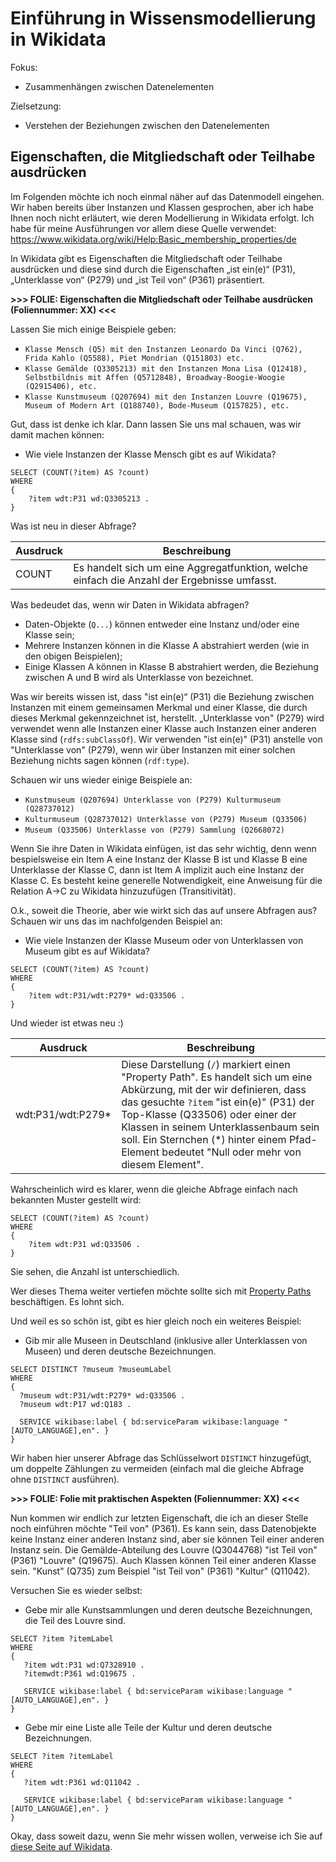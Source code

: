 
# Einführung in Wissensmodellierung in Wikidata 

Fokus:
  * Zusammenhängen zwischen Datenelementen 

Zielsetzung:
  * Verstehen der Beziehungen zwischen den Datenelementen



## Eigenschaften, die Mitgliedschaft oder Teilhabe ausdrücken

Im Folgenden möchte ich noch einmal näher auf das Datenmodell eingehen. Wir haben bereits über Instanzen und Klassen gesprochen, aber ich habe Ihnen noch nicht erläutert, wie deren Modellierung in Wikidata erfolgt. Ich habe für meine Ausführungen vor allem diese Quelle verwendet: https://www.wikidata.org/wiki/Help:Basic_membership_properties/de 

In Wikidata gibt es Eigenschaften die Mitgliedschaft oder Teilhabe ausdrücken und diese sind durch die Eigenschaften „ist ein(e)“ (P31), „Unterklasse von“ (P279) und „ist Teil von“ (P361) präsentiert.

**>>> FOLIE: Eigenschaften die Mitgliedschaft oder Teilhabe ausdrücken (Foliennummer: XX) <<<**

Lassen Sie mich einige Beispiele geben:
  * `Klasse Mensch (Q5) mit den Instanzen Leonardo Da Vinci (Q762), Frida Kahlo (Q5588), Piet Mondrian (Q151803) etc.`
  * `Klasse Gemälde (Q3305213) mit den Instanzen Mona Lisa (Q12418), Selbstbildnis mit Affen (Q5712848), Broadway-Boogie-Woogie (Q2915406), etc.`
  * `Klasse Kunstmuseum (Q207694) mit den Instanzen Louvre (Q19675), Museum of Modern Art (Q188740), Bode-Museum (Q157825), etc.`

Gut, dass ist denke ich klar. Dann lassen Sie uns mal schauen, was wir damit machen können: 

  * Wie viele Instanzen der Klasse Mensch gibt es auf Wikidata? 

```sparql
SELECT (COUNT(?item) AS ?count)
WHERE
{
	?item wdt:P31 wd:Q3305213 .
}
```

Was ist neu in dieser Abfrage?

Ausdruck | Beschreibung
-------- | -------- 
COUNT | Es handelt sich um eine Aggregatfunktion, welche einfach die Anzahl der Ergebnisse umfasst.

Was bedeudet das, wenn wir Daten in Wikidata abfragen?

  *	Daten-Objekte (`Q...`) können entweder eine Instanz und/oder eine Klasse sein;
  * Mehrere Instanzen können in die Klasse A abstrahiert werden (wie in den obigen Beispielen);
  * Einige Klassen A können in Klasse B abstrahiert werden, die Beziehung zwischen A und B wird als Unterklasse von bezeichnet.

Was wir bereits wissen ist, dass "ist ein(e)“ (P31) die Beziehung zwischen Instanzen mit einem gemeinsamen Merkmal und einer Klasse, die durch dieses Merkmal gekennzeichnet ist, herstellt. „Unterklasse von" (P279) wird verwendet wenn alle Instanzen einer Klasse auch Instanzen einer anderen Klasse sind (`rdfs:subClassOf`). Wir verwenden "ist ein(e)" (P31) anstelle von "Unterklasse von" (P279), wenn wir über Instanzen mit einer solchen Beziehung nichts sagen können (`rdf:type`).

Schauen wir uns wieder einige Beispiele an:
  * `Kunstmuseum (Q207694) Unterklasse von (P279) Kulturmuseum (Q28737012)`
  * `Kulturmuseum (Q28737012) Unterklasse von (P279) Museum (Q33506)`
  * `Museum (Q33506) Unterklasse von (P279) Sammlung (Q2668072)`
  
Wenn Sie ihre Daten in Wikidata einfügen, ist das sehr wichtig, denn wenn bespielsweise ein Item A eine Instanz der Klasse B ist und Klasse B eine Unterklasse der Klasse C, dann ist Item A implizit auch eine Instanz der Klasse C. Es besteht keine generelle Notwendigkeit, eine Anweisung für die Relation A→C zu Wikidata hinzuzufügen (Transitivität).

O.k., soweit die Theorie, aber wie wirkt sich das auf unsere Abfragen aus? Schauen wir uns das im nachfolgenden Beispiel an:

* Wie viele Instanzen der Klasse Museum oder von Unterklassen von Museum gibt es auf Wikidata? 

```sparql
SELECT (COUNT(?item) AS ?count)
WHERE
{
	?item wdt:P31/wdt:P279* wd:Q33506 .
}
```

Und wieder ist etwas neu :)

Ausdruck | Beschreibung
-------- | -------- 
wdt:P31/wdt:P279* | Diese Darstellung (`/`) markiert einen "Property Path". Es handelt sich um eine Abkürzung, mit der wir definieren, dass das gesuchte `?item` "ist ein(e)" (P31) der Top-Klasse (Q33506) oder einer der Klassen in seinem Unterklassenbaum sein soll. Ein Sternchen (*) hinter einem Pfad-Element bedeutet "Null oder mehr von diesem Element".

Wahrscheinlich wird es klarer, wenn die gleiche Abfrage einfach nach bekannten Muster gestellt wird:

```sparql
SELECT (COUNT(?item) AS ?count)
WHERE
{
	?item wdt:P31 wd:Q33506 .
}
```

Sie sehen, die Anzahl ist unterschiedlich. 

Wer dieses Thema weiter vertiefen möchte sollte sich mit [Property Paths](https://en.wikibooks.org/wiki/SPARQL/Property_paths) beschäftigen. Es lohnt sich.

Und weil es so schön ist, gibt es hier gleich noch ein weiteres Beispiel:

  * Gib mir alle Museen in Deutschland (inklusive aller Unterklassen von Museen) und deren deutsche Bezeichnungen.

```sparql
SELECT DISTINCT ?museum ?museumLabel
WHERE 
{
  ?museum wdt:P31/wdt:P279* wd:Q33506 .
  ?museum wdt:P17 wd:Q183 .
        
  SERVICE wikibase:label { bd:serviceParam wikibase:language "[AUTO_LANGUAGE],en". }
}
```

Wir haben hier unserer Abfrage das Schlüsselwort `DISTINCT` hinzugefügt, um doppelte Zählungen zu vermeiden (einfach mal die gleiche Abfrage ohne `DISTINCT` ausführen).

**>>> FOLIE: Folie mit praktischen Aspekten (Foliennummer: XX) <<<**

Nun kommen wir endlich zur letzten Eigenschaft, die ich an dieser Stelle noch einführen möchte "Teil von" (P361). Es kann sein, dass Datenobjekte keine Instanz einer anderen Instanz sind, aber sie können Teil einer anderen Instanz sein. Die Gemälde-Abteilung des Louvre (Q3044768) "ist Teil von" (P361) "Louvre" (Q19675). Auch Klassen können Teil einer anderen Klasse sein. "Kunst" (Q735) zum Beispiel "ist Teil von" (P361) "Kultur" (Q11042).

Versuchen Sie es wieder selbst:

  * Gebe mir alle Kunstsammlungen und deren deutsche Bezeichnungen, die Teil des Louvre sind.

```sparql
SELECT ?item ?itemLabel 
WHERE
{
   ?item wdt:P31 wd:Q7328910 .
   ?itemwdt:P361 wd:Q19675 .
  
   SERVICE wikibase:label { bd:serviceParam wikibase:language "[AUTO_LANGUAGE],en". }
}
```

  * Gebe mir eine Liste alle Teile der Kultur und deren deutsche Bezeichnungen.

```sparql
SELECT ?item ?itemLabel 
WHERE
{
   ?item wdt:P361 wd:Q11042 .
  
   SERVICE wikibase:label { bd:serviceParam wikibase:language "[AUTO_LANGUAGE],en". }
}
```

Okay, dass soweit dazu, wenn Sie mehr wissen wollen, verweise ich Sie auf [diese Seite auf Wikidata](https://www.wikidata.org/wiki/Help:Basic_membership_properties/de).